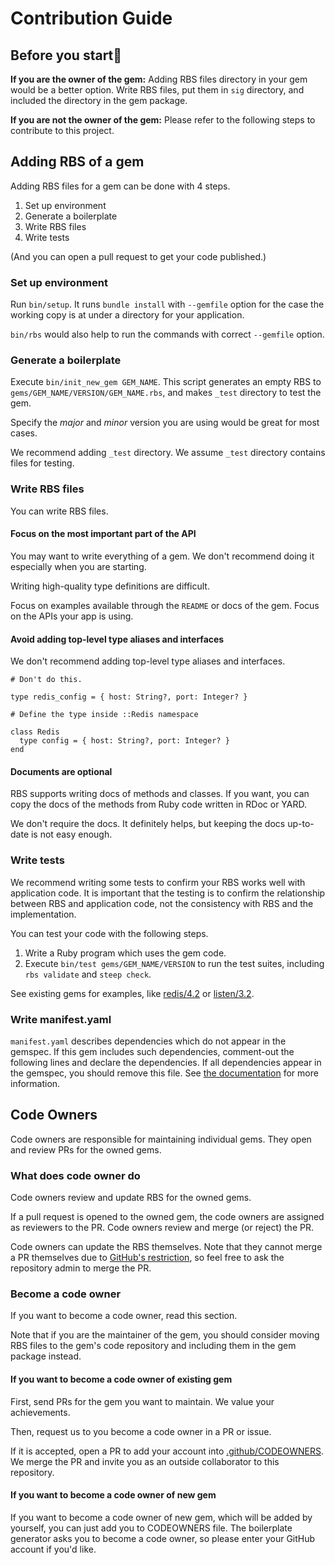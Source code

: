 # Contribution Guide

## Before you start💎

**If you are the owner of the gem:**
Adding RBS files directory in your gem would be a better option.
Write RBS files, put them in `sig` directory, and included the directory in the gem package.

**If you are not the owner of the gem:**
Please refer to the following steps to contribute to this project.

## Adding RBS of a gem

Adding RBS files for a gem can be done with 4 steps.

1. Set up environment
2. Generate a boilerplate
3. Write RBS files
4. Write tests

(And you can open a pull request to get your code published.)

### Set up environment

Run `bin/setup`.
It runs `bundle install` with `--gemfile` option for the case the working copy is at under a directory for your application.

`bin/rbs` would also help to run the commands with correct `--gemfile` option.

### Generate a boilerplate

Execute `bin/init_new_gem GEM_NAME`.
This script generates an empty RBS to `gems/GEM_NAME/VERSION/GEM_NAME.rbs`, and makes `_test` directory to test the gem.

Specify the _major_ and _minor_ version you are using would be great for most cases.

We recommend adding `_test` directory.
We assume `_test` directory contains files for testing.

### Write RBS files

You can write RBS files.

#### Focus on the most important part of the API

You may want to write everything of a gem.
We don't recommend doing it especially when you are starting.

Writing high-quality type definitions are difficult.

Focus on examples available through the `README` or docs of the gem.
Focus on the APIs your app is using.

#### Avoid adding top-level type aliases and interfaces

We don't recommend adding top-level type aliases and interfaces.

```rbs
# Don't do this.

type redis_config = { host: String?, port: Integer? }

# Define the type inside ::Redis namespace

class Redis
  type config = { host: String?, port: Integer? }
end
```

#### Documents are optional

RBS supports writing docs of methods and classes.
If you want, you can copy the docs of the methods from Ruby code written in RDoc or YARD.

We don't require the docs.
It definitely helps, but keeping the docs up-to-date is not easy enough.

### Write tests

We recommend writing some tests to confirm your RBS works well with application code.
It is important that the testing is to confirm the relationship between RBS and application code, not the consistency with RBS and the implementation.

You can test your code with the following steps.

1. Write a Ruby program which uses the gem code.
2. Execute `bin/test gems/GEM_NAME/VERSION` to run the test suites, including `rbs validate` and `steep check`.

See existing gems for examples, like [redis/4.2](https://github.com/ruby/gem_rbs_collection/tree/main/gems/redis/4.2/_test) or [listen/3.2](https://github.com/ruby/gem_rbs_collection/tree/main/gems/listen/3.2/_test).

### Write manifest.yaml

`manifest.yaml` describes dependencies which do not appear in the gemspec.
If this gem includes such dependencies, comment-out the following lines and declare the dependencies.
If all dependencies appear in the gemspec, you should remove this file.
See [the documentation](https://github.com/ruby/rbs/blob/master/docs/collection.md) for more information.

## Code Owners

Code owners are responsible for maintaining individual gems. They open and review PRs for the owned gems.

### What does code owner do

Code owners review and update RBS for the owned gems.

If a pull request is opened to the owned gem, the code owners are assigned as reviewers to the PR. Code owners review and merge (or reject) the PR.

Code owners can update the RBS themselves. Note that they cannot merge a PR themselves due to [GitHub's restriction](https://github.community/t/do-not-require-owner-approval-if-the-pull-request-is-from-an-owner/369), so feel free to ask the repository admin to merge the PR.

### Become a code owner

If you want to become a code owner, read this section.

Note that if you are the maintainer of the gem, you should consider moving RBS files to the gem's code repository and including them in the gem package instead.

#### If you want to become a code owner of existing gem

First, send PRs for the gem you want to maintain. We value your achievements.

Then, request us to you become a code owner in a PR or issue.

If it is accepted, open a PR to add your account into [.github/CODEOWNERS](https://github.com/ruby/gem_rbs_collection/blob/main/.github/CODEOWNERS).
We merge the PR and invite you as an outside collaborator to this repository.

#### If you want to become a code owner of new gem

If you want to become a code owner of new gem, which will be added by yourself, you can just add you to CODEOWNERS file.
The boilerplate generator asks you to become a code owner, so please enter your GitHub account if you'd like.
